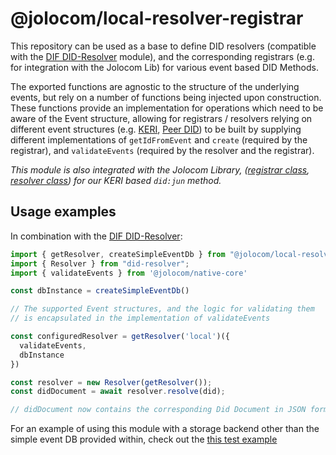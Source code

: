 # @jolocom/local-resolver-registrar
This repository can be used as a base to define DID resolvers (compatible with the [DIF DID-Resolver](https://github.com/decentralized-identity/did-resolver) module), and the corresponding registrars (e.g. for integration with the Jolocom Lib) for various event based DID Methods.

The exported functions are agnostic to the structure of the underlying events, but rely on a number of functions being injected upon construction. These functions provide an implementation for operations which need to be aware of the Event structure, allowing for registrars / resolvers relying on different event structures (e.g. [KERI](https://github.com/SmithSamuelM/Papers/blob/2a39bd7b99f39556bd9e204142a1f36c49372bd7/whitepapers/KERI_WP_2.x.web.pdf), [Peer DID](https://identity.foundation/peer-did-method-spec/index.html)) to be built by supplying different implementations of `getIdFromEvent` and `create` (required by the registrar), and `validateEvents` (required by the resolver and the registrar).

*This module is also integrated with the Jolocom Library, ([registrar class](https://github.com/jolocom/jolocom-lib/blob/next/ts/didMethods/local/registrar.ts#L21), [resolver class](https://github.com/jolocom/jolocom-lib/blob/next/ts/didMethods/local/resolver.ts#L22)) for our KERI based `did:jun` method.*

## Usage examples
In combination with the [DIF DID-Resolver](https://github.com/decentralized-identity/did-resolver):

```typescript
import { getResolver, createSimpleEventDb } from "@jolocom/local-resolver-registrar";
import { Resolver } from "did-resolver";
import { validateEvents } from '@jolocom/native-core'

const dbInstance = createSimpleEventDb()

// The supported Event structures, and the logic for validating them
// is encapsulated in the implementation of validateEvents

const configuredResolver = getResolver('local')({
  validateEvents,
  dbInstance
})

const resolver = new Resolver(getResolver());
const didDocument = await resolver.resolve(did);

// didDocument now contains the corresponding Did Document in JSON form.
```

For an example of using this module with a storage backend other than the simple event DB provided within, check out the [this test example](./tests/sdk.test.ts)
